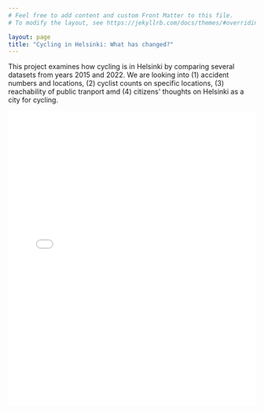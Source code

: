 ```yaml
---
# Feel free to add content and custom Front Matter to this file.
# To modify the layout, see https://jekyllrb.com/docs/themes/#overriding-theme-defaults

layout: page
title: "Cycling in Helsinki: What has changed?"
---
```

This project examines how cycling is in Helsinki by comparing several datasets from years 2015 and 2022. We are looking into (1) accident numbers and locations, (2) cyclist counts on specific locations, (3) reachability of public tranport amd (4) citizens' thoughts on Helsinki as a city for cycling.
<br>

<iframe src="/subplots_stacked_months.html" width="100%" height="600" frameborder="0"></iframe>